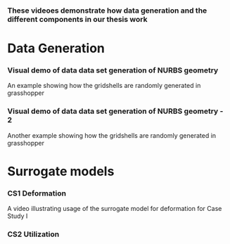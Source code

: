 ### These videoes demonstrate how data generation and the different components in our thesis work

# Data Generation

### Visual demo of data data set generation of NURBS geometry 
An example showing how the gridshells are randomly generated in grasshopper
### Visual demo of data data set generation of NURBS geometry - 2
Another example showing how the gridshells are randomly generated in grasshopper

# Surrogate models
### CS1 Deformation
A video illustrating usage of the surrogate model for deformation for Case Study I 
### CS2 Utilization
